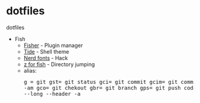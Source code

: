 # dotfiles
dotfiles
- Fish
    - [Fisher](https://github.com/jorgebucaran/fisher) - Plugin manager
    - [Tide](https://github.com/IlanCosman/tide) - Shell theme
    - [Nerd fonts](https://github.com/ryanoasis/nerd-fonts) - Hack 
    - [z for fish](https://github.com/jethrokuan/z) - Directory jumping
    - alias: <pre>g = git 
    gst= git status
    gci= git commit
    gcim= git commit -am
    gco= git chekout
    gbr= git branch
    gps= git push
    code= codium
    ll= exa --long --header -a